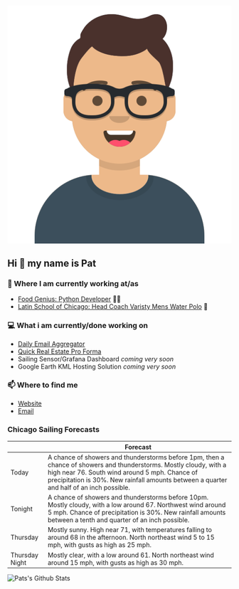 [![Social banner for p-j-falconer](https://raw.githubusercontent.com/P-J-FALCONER/P-J-FALCONER/master/assets/avataaars.svg)](https://patfalconer.com/)
## Hi :wave: my name is Pat

### 💼 Where I am currently working at/as
- [Food Genius: Python Developer](https://getfoodgenius.com/) 🍔🐍
- [Latin School of Chicago: Head Coach Varisty Mens Water Polo](https://www.latinschool.org/) 🤽


### 💻 What i am currently/done working on
 - [Daily Email Aggregator](https://github.com/P-J-FALCONER/dott_daily_mail)
 - [Quick Real Estate Pro Forma](https://github.com/P-J-FALCONER/henry)
 - Sailing Sensor/Grafana Dashboard *coming very soon*
 - Google Earth KML Hosting Solution *coming very soon*

### 📫 Where to find me
 - [Website](https://patfalconer.com/)
 - [Email](mailto:patrick.j.falconer@gmail.com)


### Chicago Sailing Forecasts
|   | Forecast  |
|---|---|
| Today | A chance of showers and thunderstorms before 1pm, then a chance of showers and thunderstorms. Mostly cloudy, with a high near 76. South wind around 5 mph. Chance of precipitation is 30%. New rainfall amounts between a quarter and half of an inch possible. |
| Tonight | A chance of showers and thunderstorms before 10pm. Mostly cloudy, with a low around 67. Northwest wind around 5 mph. Chance of precipitation is 30%. New rainfall amounts between a tenth and quarter of an inch possible. |
| Thursday | Mostly sunny. High near 71, with temperatures falling to around 68 in the afternoon. North northeast wind 5 to 15 mph, with gusts as high as 25 mph. |
| Thursday Night | Mostly clear, with a low around 61. North northeast wind around 15 mph, with gusts as high as 30 mph. |

![Pats's Github Stats](https://github-readme-stats.vercel.app/api?username=p-j-falconer&show_icons=true&theme=radical)
